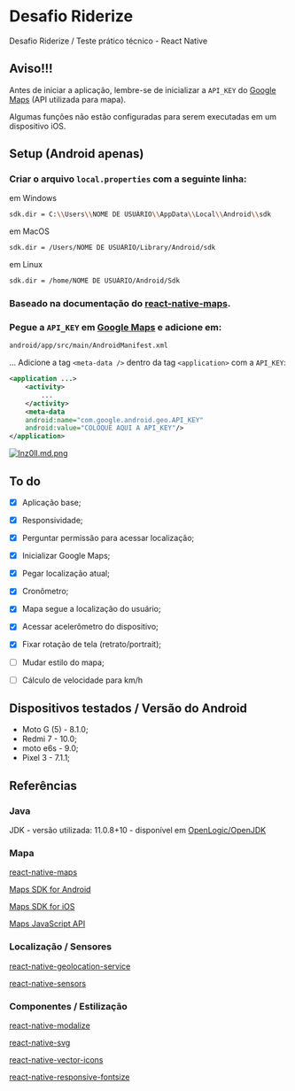 
# Desafio Riderize
Desafio Riderize / Teste prático técnico - React Native

## Aviso!!!

Antes de iniciar a aplicação, lembre-se de inicializar a `API_KEY` do [Google Maps][maps] (API utilizada para mapa).

Algumas funções não estão configuradas para serem executadas em um dispositivo iOS.

## Setup (Android apenas)

### Criar o arquivo `local.properties` com a seguinte linha:

em Windows

```bash
sdk.dir = C:\\Users\\NOME DE USUÁRIO\\AppData\\Local\\Android\\sdk
```

em MacOS

```bash
sdk.dir = /Users/NOME DE USUÁRIO/Library/Android/sdk
```

em Linux

```bash
sdk.dir = /home/NOME DE USUÁRIO/Android/Sdk
```

### Baseado na documentação do [react-native-maps](https://github.com/react-native-maps/react-native-maps).

### Pegue a `API_KEY` em [Google Maps][maps] e adicione em:

```bash
android/app/src/main/AndroidManifest.xml
```
...
Adicione a tag `<meta-data />` dentro da tag `<application>` com a `API_KEY`:
```xml
<application ...>
	<activity>
		...
	</activity>
	<meta-data
	android:name="com.google.android.geo.API_KEY"
	android:value="COLOQUE AQUI A API_KEY"/>
</application>
```
  
[![lnz0lI.md.png](https://iili.io/lnz0lI.md.png)](https://freeimage.host/i/lnz0lI)


## To do

- [x] Aplicação base;

- [x] Responsividade;

- [x] Perguntar permissão para acessar localização;

- [x] Inicializar Google Maps;

- [x] Pegar localização atual;

- [x] Cronômetro;

- [x] Mapa segue a localização do usuário;

- [x] Acessar acelerômetro do dispositivo;

- [x] Fixar rotação de tela (retrato/portrait);

- [ ] Mudar estilo do mapa;

- [ ] Cálculo de velocidade para km/h
  

## Dispositivos testados / Versão do Android
- Moto G (5) - 8.1.0;
- Redmi 7 - 10.0;
- moto e6s - 9.0;
- Pixel 3 - 7.1.1;

## Referências

### Java
JDK - versão utilizada: 11.0.8+10 - disponível em [OpenLogic/OpenJDK](https://www.openlogic.com/openjdk-downloads)

### Mapa

[react-native-maps](https://github.com/react-native-maps/react-native-maps) 

[Maps SDK for Android](https://console.cloud.google.com/marketplace/product/google/maps-android-backend.googleapis.com)

[Maps SDK for iOS](https://console.cloud.google.com/marketplace/product/google/maps-ios-backend.googleapis.com)

[Maps JavaScript API](https://console.cloud.google.com/marketplace/product/google/maps-backend.googleapis.com)


### Localização / Sensores

[react-native-geolocation-service](https://github.com/Agontuk/react-native-geolocation-service)

[react-native-sensors](https://github.com/react-native-sensors/react-native-sensors)


### Componentes / Estilização


[react-native-modalize](https://github.com/jeremybarbet/react-native-modalize)

[react-native-svg](https://github.com/react-native-svg/react-native-svg)

[react-native-vector-icons](https://github.com/oblador/react-native-vector-icons)

[react-native-responsive-fontsize](https://github.com/heyman333/react-native-responsive-fontSize)
  

[maps]: https://console.cloud.google.com/google/maps-apis
